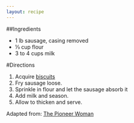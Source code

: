 ```yaml
---
layout: recipe
---
```


##Ingredients

- 1 lb sausage, casing removed
- &#8531; cup flour
- 3 to 4 cups milk

#Directions

1. Acquire [biscuits](../biscuits)
2. Fry sausage loose.
3. Sprinkle in flour and let the sausage absorb it
4. Add milk and season.
5. Allow to thicken and serve.

Adapted from: [The Pioneer Woman](http://thepioneerwoman.com/cooking/2013/03/drop-biscuits-and-sausage-gravy/)